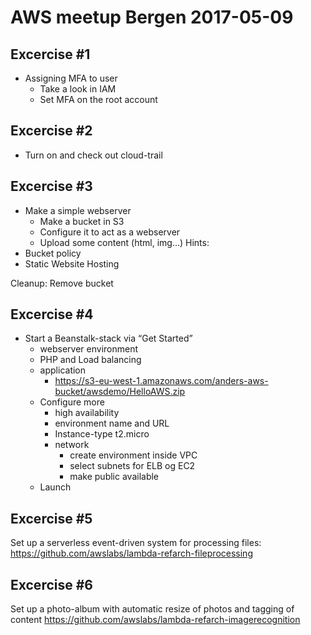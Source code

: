 # AWS meetup Bergen 2017-05-09

## Excercise #1
* Assigning MFA to user
  * Take a look in IAM
  * Set MFA on the root account

## Excercise #2
* Turn on and check out cloud-trail

## Excercise #3
* Make a simple webserver
  * Make a bucket in S3
  * Configure it to act as a webserver
  * Upload some content (html, img…)
Hints:
* Bucket policy
* Static Website Hosting

Cleanup: Remove bucket

## Excercise #4
* Start a Beanstalk-stack via “Get Started”
  * webserver environment
  * PHP and Load balancing
  * application 
    * https://s3-eu-west-1.amazonaws.com/anders-aws-bucket/awsdemo/HelloAWS.zip
  * Configure more
    * high availability
    * environment name and URL
    * Instance-type t2.micro
    * network
      * create environment inside VPC
      * select subnets for ELB og EC2
      * make public available
  * Launch

## Excercise #5
Set up a serverless event-driven system for processing files:
https://github.com/awslabs/lambda-refarch-fileprocessing

## Excercise #6
Set up a photo-album with automatic resize of photos and tagging of content
https://github.com/awslabs/lambda-refarch-imagerecognition

